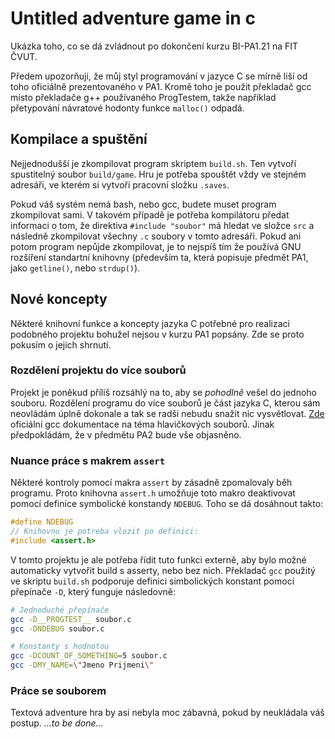 # Untitled adventure game in c

Ukázka toho, co se dá zvládnout po dokončení kurzu BI-PA1.21 na FIT ČVUT.

Předem upozorňuji, že můj styl programování v jazyce C se mírně liší od
toho oficiálně prezentovaného v PA1. Kromě toho je použit překladač gcc
místo překladače g++ používaného ProgTestem, takže například přetypování
návratové hodonty funkce `malloc()` odpadá.

## Kompilace a spuštění

Nejjednodušší je zkompilovat program skriptem `build.sh`. Ten
vytvoří spustitelný soubor `build/game`. Hru je potřeba spouštět vždy
ve stejném adresáři, ve kterém si vytvoří pracovní složku `.saves`.

Pokud váš systém nemá bash, nebo gcc, budete muset program zkompilovat
sami. V takovém případě je potřeba kompilátoru předat informaci o tom,
že direktiva `#include "soubor"` má hledat ve složce `src` a následně
zkompilovat všechny `.c` soubory v tomto adresáři. Pokud ani potom
program nepůjde zkompilovat, je to nejspíš tím že používá GNU rozšíření
standartní knihovny (především ta, která popisuje předmět PA1, jako
`getline()`, nebo `strdup()`).

## Nové koncepty

Některé knihovní funkce a koncepty jazyka C potřebné pro realizaci podobného
projektu bohužel nejsou v kurzu PA1 popsány. Zde se proto pokusím o jejich
shrnutí.

### Rozdělení projektu do více souborů

Projekt je poněkud příliš rozsáhlý na to, aby se *pohodlně* vešel do jednoho
souboru. Rozdělení programu do více souborů je část jazyka C, kterou sám
neovládám úplně dokonale a tak se radši nebudu snažit nic vysvětlovat.
[Zde](https://gcc.gnu.org/onlinedocs/cpp/Header-Files.html) oficiální gcc
dokumentace na téma hlavičkových souborů. Jinak předpokládám, že v předmětu
PA2 bude vše objasněno.

### Nuance práce s makrem `assert`

Některé kontroly pomocí makra `assert` by zásadně zpomalovaly běh programu.
Proto knihovna `assert.h` umožňuje toto makro deaktivovat pomocí definice
symbolické konstandy `NDEBUG`. Toho se dá dosáhnout takto:

```c
#define NDEBUG
// Knihovnu je potreba vlozit po definici:
#include <assert.h>
```

V tomto projektu je ale potřeba řídit tuto funkci externě, aby bylo možné
automaticky vytvořit build s asserty, nebo bez nich. Překladač `gcc` použitý
ve skriptu `build.sh` podporuje definici simbolických konstant pomocí přepínače `-D`, který funguje následovně:

```bash
# Jednoduché přepínače
gcc -D__PROGTEST__ soubor.c
gcc -DNDEBUG soubor.c

# Konstanty s hodnotou
gcc -DCOUNT_OF_SOMETHING=5 soubor.c
gcc -DMY_NAME=\"Jmeno Prijmeni\"
```

### Práce se souborem

Textová adventure hra by asi nebyla moc zábavná, pokud by neukládala váš
postup.
*...to be done...*
